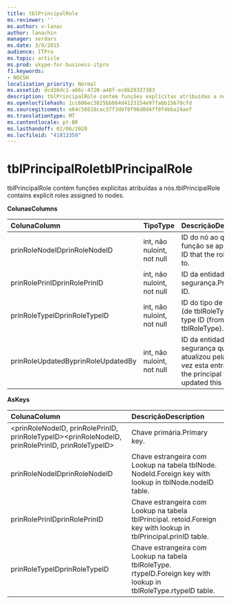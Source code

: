 ```yaml
---
title: tblPrincipalRole
ms.reviewer: ''
ms.author: v-lanac
author: lanachin
manager: serdars
ms.date: 3/9/2015
audience: ITPro
ms.topic: article
ms.prod: skype-for-business-itpro
f1.keywords:
- NOCSH
localization_priority: Normal
ms.assetid: dcd16dc1-a66c-4720-a48f-ec8b28337383
description: tblPrincipalRole contém funções explícitas atribuídas a nós.
ms.openlocfilehash: 1cc606ec3825bb664d4123154e97fabb15678cfd
ms.sourcegitcommit: e64c50818cac37f3d6f0f96d0d4ff0f4bba24aef
ms.translationtype: MT
ms.contentlocale: pt-BR
ms.lasthandoff: 02/06/2020
ms.locfileid: "41813359"
---
```

# <a name="tblprincipalrole"></a><span data-ttu-id="9c539-103">tblPrincipalRole</span><span class="sxs-lookup"><span data-stu-id="9c539-103">tblPrincipalRole</span></span>
 
<span data-ttu-id="9c539-104">tblPrincipalRole contém funções explícitas atribuídas a nós.</span><span class="sxs-lookup"><span data-stu-id="9c539-104">tblPrincipalRole contains explicit roles assigned to nodes.</span></span>
  
<span data-ttu-id="9c539-105">**Colunas**</span><span class="sxs-lookup"><span data-stu-id="9c539-105">**Columns**</span></span>

|<span data-ttu-id="9c539-106">**Coluna**</span><span class="sxs-lookup"><span data-stu-id="9c539-106">**Column**</span></span>|<span data-ttu-id="9c539-107">**Tipo**</span><span class="sxs-lookup"><span data-stu-id="9c539-107">**Type**</span></span>|<span data-ttu-id="9c539-108">**Descrição**</span><span class="sxs-lookup"><span data-stu-id="9c539-108">**Description**</span></span>|
|:-----|:-----|:-----|
|<span data-ttu-id="9c539-109">prinRoleNodeID</span><span class="sxs-lookup"><span data-stu-id="9c539-109">prinRoleNodeID</span></span>  <br/> |<span data-ttu-id="9c539-110">int, não nulo</span><span class="sxs-lookup"><span data-stu-id="9c539-110">int, not null</span></span>  <br/> |<span data-ttu-id="9c539-111">ID do nó ao qual a função se aplica.</span><span class="sxs-lookup"><span data-stu-id="9c539-111">Node ID that the role applies to.</span></span>  <br/> |
|<span data-ttu-id="9c539-112">prinRolePrinID</span><span class="sxs-lookup"><span data-stu-id="9c539-112">prinRolePrinID</span></span>  <br/> |<span data-ttu-id="9c539-113">int, não nulo</span><span class="sxs-lookup"><span data-stu-id="9c539-113">int, not null</span></span>  <br/> |<span data-ttu-id="9c539-114">ID da entidade de segurança.</span><span class="sxs-lookup"><span data-stu-id="9c539-114">Principal ID.</span></span>  <br/> |
|<span data-ttu-id="9c539-115">prinRoleTypeID</span><span class="sxs-lookup"><span data-stu-id="9c539-115">prinRoleTypeID</span></span>  <br/> |<span data-ttu-id="9c539-116">int, não nulo</span><span class="sxs-lookup"><span data-stu-id="9c539-116">int, not null</span></span>  <br/> |<span data-ttu-id="9c539-117">ID do tipo de função (de tblRoleType).</span><span class="sxs-lookup"><span data-stu-id="9c539-117">Role type ID (from tblRoleType).</span></span>  <br/> |
|<span data-ttu-id="9c539-118">prinRoleUpdatedBy</span><span class="sxs-lookup"><span data-stu-id="9c539-118">prinRoleUpdatedBy</span></span>  <br/> |<span data-ttu-id="9c539-119">int, não nulo</span><span class="sxs-lookup"><span data-stu-id="9c539-119">int, not null</span></span>  <br/> |<span data-ttu-id="9c539-120">ID da entidade de segurança que atualizou pela última vez esta entrada.</span><span class="sxs-lookup"><span data-stu-id="9c539-120">ID of the principal that last updated this entry.</span></span>  <br/> |
   
<span data-ttu-id="9c539-121">**As**</span><span class="sxs-lookup"><span data-stu-id="9c539-121">**Keys**</span></span>

|<span data-ttu-id="9c539-122">**Coluna**</span><span class="sxs-lookup"><span data-stu-id="9c539-122">**Column**</span></span>|<span data-ttu-id="9c539-123">**Descrição**</span><span class="sxs-lookup"><span data-stu-id="9c539-123">**Description**</span></span>|
|:-----|:-----|
|<span data-ttu-id="9c539-124">\<prinRoleNodeID, prinRolePrinID, prinRoleTypeID\></span><span class="sxs-lookup"><span data-stu-id="9c539-124">\<prinRoleNodeID, prinRolePrinID, prinRoleTypeID\></span></span>  <br/> |<span data-ttu-id="9c539-125">Chave primária.</span><span class="sxs-lookup"><span data-stu-id="9c539-125">Primary key.</span></span>  <br/> |
|<span data-ttu-id="9c539-126">prinRoleNodeID</span><span class="sxs-lookup"><span data-stu-id="9c539-126">prinRoleNodeID</span></span>  <br/> |<span data-ttu-id="9c539-127">Chave estrangeira com Lookup na tabela tblNode. NodeId.</span><span class="sxs-lookup"><span data-stu-id="9c539-127">Foreign key with lookup in tblNode.nodeID table.</span></span>  <br/> |
|<span data-ttu-id="9c539-128">prinRolePrinID</span><span class="sxs-lookup"><span data-stu-id="9c539-128">prinRolePrinID</span></span>  <br/> |<span data-ttu-id="9c539-129">Chave estrangeira com Lookup na tabela tblPrincipal. retoid.</span><span class="sxs-lookup"><span data-stu-id="9c539-129">Foreign key with lookup in tblPrincipal.prinID table.</span></span>  <br/> |
|<span data-ttu-id="9c539-130">prinRoleTypeID</span><span class="sxs-lookup"><span data-stu-id="9c539-130">prinRoleTypeID</span></span>  <br/> |<span data-ttu-id="9c539-131">Chave estrangeira com Lookup na tabela tblRoleType. rtypeID.</span><span class="sxs-lookup"><span data-stu-id="9c539-131">Foreign key with lookup in tblRoleType.rtypeID table.</span></span>  <br/> |
   

